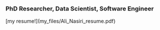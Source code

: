 <h3> PhD Researcher, Data Scientist, Software Engineer </h3>
[my resume!](my_files/Ali_Nasiri_resume.pdf)
